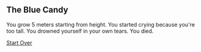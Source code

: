 ## The Blue Candy
You grow 5 meters starting from height. You started crying because you're too tall. You drowned yourself in your own tears. You died.

[Start Over](../home.md)
